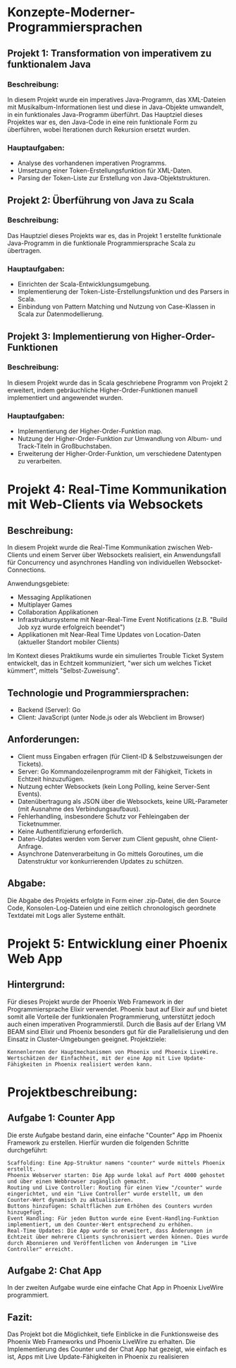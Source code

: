 # Konzepte-Moderner-Programmiersprachen

## Projekt 1: Transformation von imperativem zu funktionalem Java
### Beschreibung:
In diesem Projekt wurde ein imperatives Java-Programm, das XML-Dateien mit Musikalbum-Informationen liest und diese in Java-Objekte umwandelt, in ein funktionales Java-Programm überführt. Das Hauptziel dieses Projektes war es, den Java-Code in eine rein funktionale Form zu überführen, wobei Iterationen durch Rekursion ersetzt wurden.

### Hauptaufgaben:
- Analyse des vorhandenen imperativen Programms.
- Umsetzung einer Token-Erstellungsfunktion für XML-Daten.
- Parsing der Token-Liste zur Erstellung von Java-Objektstrukturen.

## Projekt 2: Überführung von Java zu Scala
### Beschreibung:
Das Hauptziel dieses Projekts war es, das in Projekt 1 erstellte funktionale Java-Programm in die funktionale Programmiersprache Scala zu übertragen.

### Hauptaufgaben:
- Einrichten der Scala-Entwicklungsumgebung.
- Implementierung der Token-Liste-Erstellungsfunktion und des Parsers in Scala.
- Einbindung von Pattern Matching und Nutzung von Case-Klassen in Scala zur Datenmodellierung.

## Projekt 3: Implementierung von Higher-Order-Funktionen
### Beschreibung:
In diesem Projekt wurde das in Scala geschriebene Programm von Projekt 2 erweitert, indem gebräuchliche Higher-Order-Funktionen manuell implementiert und angewendet wurden.

### Hauptaufgaben:
- Implementierung der Higher-Order-Funktion map.
- Nutzung der Higher-Order-Funktion zur Umwandlung von Album- und Track-Titeln in Großbuchstaben.
- Erweiterung der Higher-Order-Funktion, um verschiedene Datentypen zu verarbeiten.

# Projekt 4: Real-Time Kommunikation mit Web-Clients via Websockets

## Beschreibung:
In diesem Projekt wurde die Real-Time Kommunikation zwischen Web-Clients und einem Server über Websockets realisiert, ein Anwendungsfall für Concurrency und asynchrones Handling von individuellen Websocket-Connections. 

Anwendungsgebiete:
- Messaging Applikationen
- Multiplayer Games
- Collaboration Applikationen
- Infrastruktursysteme mit Near-Real-Time Event Notifications (z.B. "Build Job xyz wurde erfolgreich beendet")
- Applikationen mit Near-Real Time Updates von Location-Daten (aktueller Standort mobiler Clients)

Im Kontext dieses Praktikums wurde ein simuliertes Trouble Ticket System entwickelt, das in Echtzeit kommuniziert, "wer sich um welches Ticket kümmert", mittels "Selbst-Zuweisung".

## Technologie und Programmiersprachen:
- Backend (Server): Go
- Client: JavaScript (unter Node.js oder als Webclient im Browser)

## Anforderungen:
- Client muss Eingaben erfragen (für Client-ID & Selbstzuweisungen der Tickets).
- Server: Go Kommandozeilenprogramm mit der Fähigkeit, Tickets in Echtzeit hinzuzufügen.
- Nutzung echter Websockets (kein Long Polling, keine Server-Sent Events).
- Datenübertragung als JSON über die Websockets, keine URL-Parameter (mit Ausnahme des Verbindungsaufbaus).
- Fehlerhandling, insbesondere Schutz vor Fehleingaben der Ticketnummer.
- Keine Authentifizierung erforderlich.
- Daten-Updates werden vom Server zum Client gepusht, ohne Client-Anfrage.
- Asynchrone Datenverarbeitung in Go mittels Goroutines, um die Datenstruktur vor konkurrierenden Updates zu schützen.

## Abgabe:
Die Abgabe des Projekts erfolgte in Form einer .zip-Datei, die den Source Code, Konsolen-Log-Dateien und eine zeitlich chronologisch geordnete Textdatei mit Logs aller Systeme enthält.

# Projekt 5: Entwicklung einer Phoenix Web App
## Hintergrund:

Für dieses Projekt wurde der Phoenix Web Framework in der Programmiersprache Elixir verwendet. Phoenix baut auf Elixir auf und bietet somit alle Vorteile der funktionalen Programmierung, unterstützt jedoch auch einen imperativen Programmierstil. Durch die Basis auf der Erlang VM BEAM sind Elixir und Phoenix besonders gut für die Parallelisierung und den Einsatz in Cluster-Umgebungen geeignet.
Projektziele:

    Kennenlernen der Hauptmechanismen von Phoenix und Phoenix LiveWire.
    Wertschätzen der Einfachheit, mit der eine App mit Live Update-Fähigkeiten in Phoenix realisiert werden kann.

# Projektbeschreibung:
## Aufgabe 1: Counter App

Die erste Aufgabe bestand darin, eine einfache "Counter" App im Phoenix Framework zu erstellen. Hierfür wurden die folgenden Schritte durchgeführt:

    Scaffolding: Eine App-Struktur namens "counter" wurde mittels Phoenix erstellt.
    Phoenix Webserver starten: Die App wurde lokal auf Port 4000 gehostet und über einen Webbrowser zugänglich gemacht.
    Routing und Live Controller: Routing für einen View "/counter" wurde eingerichtet, und ein "Live Controller" wurde erstellt, um den Counter-Wert dynamisch zu aktualisieren.
    Buttons hinzufügen: Schaltflächen zum Erhöhen des Counters wurden hinzugefügt.
    Event Handling: Für jeden Button wurde eine Event-Handling-Funktion implementiert, um den Counter-Wert entsprechend zu erhöhen.
    Real-Time Updates: Die App wurde so erweitert, dass Änderungen in Echtzeit über mehrere Clients synchronisiert werden können. Dies wurde durch Abonnieren und Veröffentlichen von Änderungen im "Live Controller" erreicht.

## Aufgabe 2: Chat App

In der zweiten Aufgabe wurde eine einfache Chat App in Phoenix LiveWire programmiert. 
## Fazit:

Das Projekt bot die Möglichkeit, tiefe Einblicke in die Funktionsweise des Phoenix Web Frameworks und Phoenix LiveWire zu erhalten. Die Implementierung des Counter und der Chat App hat gezeigt, wie einfach es ist, Apps mit Live Update-Fähigkeiten in Phoenix zu realisieren
